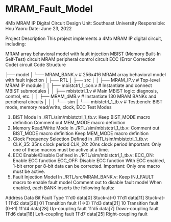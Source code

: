 # MRAM_Fault_Model
4Mb MRAM IP Digital Circuit
Design Unit: Southeast University
Responsible: Hou Yaoru
Date: June 23, 2022

Project Description
This project implements a 4Mb MRAM IP digital circuit, including:

MRAM array behavioral model with fault injection
MBIST (Memory Built-In Self-Test) circuit
MRAM peripheral control circuit
ECC (Error Correction Code) circuit
Code Structure

├── model
│   └── MRAM_BANK.v          # 256x416 MRAM array behavioral model with fault injection
│
├── RTL
│   ├── src
│   │   ├── MRAM_IP.v        # Top-level MRAM IP module
│   │   ├── mbistctrl_1_con.v # Instantiate and connect MBIST submodules
│   │   ├── mbistctrl_1.v    # Main MBIST logic: diagnosis, control, etc.
│   │   ├── MRAM_4MB.v       # Instantiate 130 MRAM BANKs and peripheral circuits
│   │
│   └── sim
│       └── mbistctrl_1_tb.v # Testbench: BIST mode, memory read/write, clock, ECC
Test Modes
1. BIST Mode
In ./RTL/sim/mbistctrl_1_tb.v:
Keep BIST_MODE macro definition
Comment out MEM_MODE macro definition
2. Memory Read/Write Mode
In ./RTL/sim/mbistctrl_1_tb.v:
Comment out BIST_MODE macro definition
Keep MEM_MODE macro definition
3. Clock Frequency Selection
Defined in ./RTL/sim/mbistctrl_1_tb.v:
CLK_35: 35ns clock period
CLK_20: 20ns clock period
Important: Only one of these macros must be active at a time.
4. ECC Enable/Disable
Defined in ./RTL/sim/mbistctrl_1_tb.v:
ECC_ON: Enable ECC function
ECC_OFF: Disable ECC function
With ECC enabled, 1-bit error per 8-bit data can be corrected.
Important: Only one macro must be active.
5. Fault Injection Model
In ./RTL/src/MRAM_BANK.v:
Keep INJ_FAULT macro to enable fault model
Comment out to disable fault model
When enabled, each BANK inserts the following faults:

Address	Data Bit	Fault Type
11'd0	data[0]	Stuck-at-0
11'd1	data[11]	Stuck-at-1
11'd2	data[28]	01 Transition fault (1→0)
11'd3	data[21]	10 Transition fault (0→1)
11'd4	data[28]	Up-coupling fault
11'd5	data[7]	Down-coupling fault
11'd6	data[18]	Left-coupling fault
11'd7	data[25]	Right-coupling fault
